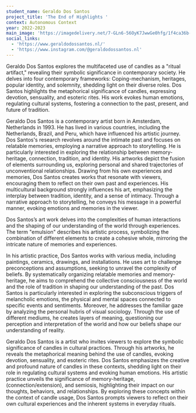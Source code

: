 ```yaml
---
student_name: Geraldo Dos Santos
project_title: 'The End of Highlights '
context: Autonomous Context
year: 2022-2023
main_image: 'https://imagedelivery.net/7-GLn6-56OyK7JwwGe0hfg/1f4ca36b-4fc9-424e-310d-c4c03825ac00'
social_links:
  - 'https://www.geraldodossantos.nl/'
  - 'https://www.instagram.com/@geraldodossantos.nl'
---
```

Geraldo Dos Santos explores the multifaceted use of candles as a "ritual artifact," revealing their symbolic significance in contemporary society. He delves into four contemporary frameworks: Coping-mechanism, heritages, popular identity, and solemnity, shedding light on their diverse roles. Dos Santos highlights the metaphorical significance of candles, expressing devotion, sensuality, and esoteric rites. His work evokes human emotions, regulating cultural systems, fostering a connection to the past, present, and future of tradition.

Geraldo Dos Santos is a contemporary artist born in Amsterdam, Netherlands in 1993. He has lived in various countries, including the Netherlands, Brazil, and Peru, which have influenced his artistic journey.
Dos Santos's research revolves around the intimate past and focuses on relatable memories, employing a narrative approach to storytelling. He is particularly interested in exploring the relationship between memory-heritage, connection, tradition, and identity. His artworks depict the fusion of elements surrounding us, exploring personal and shared trajectories of unconventional relationships. Drawing from his own experiences and memories, Dos Santos creates works that resonate with viewers, encouraging them to reflect on their own past and experiences. His multicultural background strongly influences his art, emphasizing the interplay between tradition, identity, and a sense of intimacy. Through a narrative approach to storytelling, he conveys his message in a powerful manner, evoking emotions and memories in the viewer.

Dos Santos’s art work delves into the complexities of human interactions and the shaping of our understanding of the world through experiences. The term "emulsion" describes his artistic process, symbolizing the combination of different elements to create a cohesive whole, mirroring the intricate nature of memories and experiences.

In his artistic practice, Dos Santos works with various media, including paintings, ceramics, drawings, and installations. He uses art to challenge preconceptions and assumptions, seeking to unravel the complexity of beliefs. By systematically organizing relatable memories and memory-heritage, he aims to comprehend the collective consciousness of the world and the role of tradition in shaping our understanding of the past. Dos Santos is particularly interested in exploring the subconscious triggers of melancholic emotions, the physical and mental spaces connected to specific events and sentiments. Moreover, he addresses the familiar gaze by analyzing the personal hubris of visual sociology. Through the use of different mediums, he creates layers of meaning, questioning our perception and interpretation of the world and how our beliefs shape our understanding of reality.

Geraldo Dos Santos is a artist who invites viewers to explore the symbolic significance of candles in cultural practices. Through his artworks, he reveals the metaphorical meaning behind the use of candles, evoking devotion, sensuality, and esoteric rites. Dos Santos emphasizes the creative and profound nature of candles in these contexts, shedding light on their role in regulating cultural systems and evoking human emotions. His artistic practice unveils the significance of memory-heritage, (connection/extension), and semiosis, highlighting their impact on our thoughts, behaviors, and relationships. By exploring these concepts within the context of candle usage, Dos Santos prompts viewers to reflect on their own cultural experiences and the inherent systems in everyday rituals.
